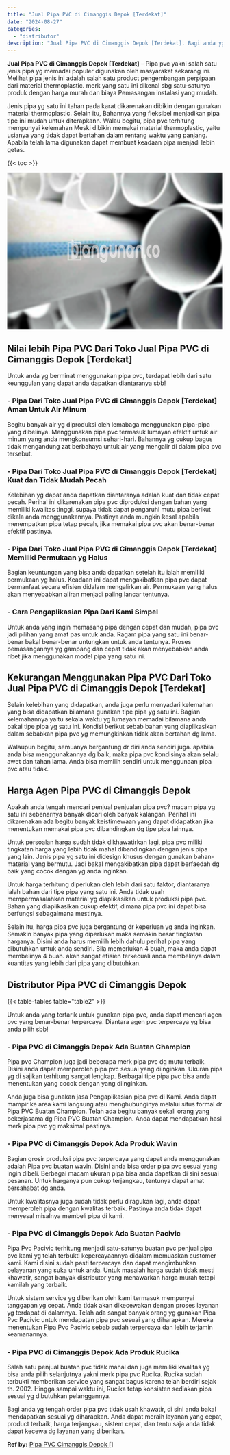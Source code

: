 ```yaml
---
title: "Jual Pipa PVC di Cimanggis Depok [Terdekat]"
date: "2024-08-27"
categories: 
  - "distributor"
description: "Jual Pipa PVC di Cimanggis Depok [Terdekat]. Bagi anda yg tengah order pipa pvc tidak usah khawatir, di sini anda bakal mendapatkan sesuai yg diharapkan. And..."
---
```


**Jual Pipa PVC di Cimanggis Depok \[Terdekat\]** – Pipa pvc yakni salah satu jenis pipa yg memadai populer digunakan oleh masyarakat sekarang ini. Melihat pipa jenis ini adalah salah satu product pengembangan perpipaan dari material thermoplastic. merk yang satu ini dikenal sbg satu-satunya produk dengan harga murah dan biaya Pemasangan instalasi yang mudah.

Jenis pipa yg satu ini tahan pada karat dikarenakan dibikin dengan gunakan material thermoplastic. Selain itu, Bahannya yang fleksibel menjadikan pipa tipe ini mudah untuk diterapkann. Walau begitu, pipa pvc terhitung mempunyai kelemahan Meski dibikin memakai material thermoplastic, yaitu usianya yang tidak dapat bertahan dalam rentang waktu yang panjang. Apabila telah lama digunakan dapat membuat keadaan pipa menjadi lebih getas.

{{< toc >}}

![Jual Pipa PVC di Cimanggis Depok [Terdekat]](/images/jaul-pipa-pvc-01.png)

## Nilai lebih Pipa PVC Dari Toko Jual Pipa PVC di Cimanggis Depok \[Terdekat\]

Untuk anda yg berminat menggunakan pipa pvc, terdapat lebih dari satu keunggulan yang dapat anda dapatkan diantaranya sbb!

### \- Pipa Dari Toko Jual Pipa PVC di Cimanggis Depok \[Terdekat\] Aman Untuk Air Minum

Begitu banyak air yg diproduksi oleh lemabaga menggunakan pipa-pipa yang dibelinya. Menggunakan pipa pvc termasuk lumayan efektif untuk air minum yang anda mengkonsumsi sehari-hari. Bahannya yg cukup bagus tidak mengandung zat berbahaya untuk air yang mengalir di dalam pipa pvc tersebut.

### \- Pipa Dari Toko Jual Pipa PVC di Cimanggis Depok \[Terdekat\] Kuat dan Tidak Mudah Pecah

Kelebihan yg dapat anda dapatkan diantaranya adalah kuat dan tidak cepat pecah. Perihal ini dikarenakan pipa pvc diproduksi dengan bahan yang memiliki kwalitas tinggi, supaya tidak dapat pengaruhi mutu pipa berikut dikala anda menggunakannya. Pastinya anda mungkin kesal apabila menempatkan pipa tetap pecah, jika memakai pipa pvc akan benar-benar efektif pastinya.

### \- Pipa Dari Toko Jual Pipa PVC di Cimanggis Depok \[Terdekat\] Memiliki Permukaan yg Halus

Bagian keuntungan yang bisa anda dapatkan setelah itu ialah memiliki permukaan yg halus. Keadaan ini dapat mengakibatkan pipa pvc dapat bermanfaat secara efisien didalam mengalirkan air. Permukaan yang halus akan menyebabkan aliran menjadi paling lancar tentunya.

### \- Cara Pengaplikasian Pipa Dari Kami Simpel

Untuk anda yang ingin memasang pipa dengan cepat dan mudah, pipa pvc jadi pilihan yang amat pas untuk anda. Ragam pipa yang satu ini benar-benar bakal benar-benar untungkan untuk anda tentunya. Proses pemasangannya yg gampang dan cepat tidak akan menyebabkan anda ribet jika menggunakan model pipa yang satu ini.

## Kekurangan Menggunakan Pipa PVC Dari Toko Jual Pipa PVC di Cimanggis Depok \[Terdekat\]

Selain kelebihan yang didapatkan, anda juga perlu menyadari kelemahan yang bisa didapatkan bilamana gunakan tipe pipa yg satu ini. Bagian kelemahannya yaitu sekala waktu yg lumayan memadai bilamana anda pakai tipe pipa yg satu ini. Kondisi berikut sebab bahan yang diaplikasikan dalam sebabkan pipa pvc yg memungkinkan tidak akan bertahan dg lama.

Walaupun begitu, semuanya bergantung dr diri anda sendiri juga. apabila anda bisa menggunakannya dg baik, maka pipa pvc kondisinya akan selalu awet dan tahan lama. Anda bisa memilih sendiri untuk menggunaan pipa pvc atau tidak.

## Harga Agen Pipa PVC di Cimanggis Depok

Apakah anda tengah mencari penjual penjualan pipa pvc? macam pipa yg satu ini sebenarnya banyak dicari oleh banyak kalangan. Perihal ini dikarenakan ada begitu banyak keistimewaan yang dapat didapatkan jika menentukan memakai pipa pvc dibandingkan dg tipe pipa lainnya.

Untuk persoalan harga sudah tidak dikhawatirkan lagi, pipa pvc miliki tingkatan harga yang lebih tidak mahal dibandingkan dengan jenis pipa yang lain. Jenis pipa yg satu ini didesign khusus dengan gunakan bahan-material yang bermutu. Jadi bakal mengakibatkan pipa dapat berfaedah dg baik yang cocok dengan yg anda inginkan.

Untuk harga terhitung diperlukan oleh lebih dari satu faktor, diantaranya ialah bahan dari tipe pipa yang satu ini. Anda tidak usah mempermasalahkan material yg diaplikasikan untuk produksi pipa pvc. Bahan yang diaplikasikan cukup efektif, dimana pipa pvc ini dapat bisa berfungsi sebagaimana mestinya.

Selain itu, harga pipa pvc juga bergantung dr keperluan yg anda inginkan. Semakin banyak pipa yang diperlukan maka semakin besar tingkatan harganya. Disini anda harus memilih lebih dahulu perihal pipa yang dibutuhkan untuk anda sendiri. Bila memerlukan 4 buah, maka anda dapat membelinya 4 buah. akan sangat efisien terkecuali anda membelinya dalam kuantitas yang lebih dari pipa yang dibutuhkan.

## Distributor Pipa PVC di Cimanggis Depok

{{< table-tables table="table2" >}}

Untuk anda yang tertarik untuk gunakan pipa pvc, anda dapat mencari agen pvc yang benar-benar terpercaya. Diantara agen pvc terpercaya yg bisa anda pilih sbb!

### \- Pipa PVC di Cimanggis Depok Ada Buatan Champion

Pipa pvc Champion juga jadi beberapa merk pipa pvc dg mutu terbaik. Disini anda dapat memperoleh pipa pvc sesuai yang diinginkan. Ukuran pipa yg di sajikan terhitung sangat lengkap. Berbagai tipe pipa pvc bisa anda menentukan yang cocok dengan yang diinginkan.

Anda juga bisa gunakan jasa Pengaplikasian pipa pvc di Kami. Anda dapat mampir ke area kami langsung atau menghubunginya melalui situs formal dr Pipa PVC Buatan Champion. Telah ada begitu banyak sekali orang yang bekerjasama dg Pipa PVC Buatan Champion. Anda dapat mendapatkan hasil merk pipa pvc yg maksimal pastinya.

### \- Pipa PVC di Cimanggis Depok Ada Produk Wavin

Bagian grosir produksi pipa pvc terpercaya yang dapat anda menggunakan adalah Pipa pvc buatan wavin. Disini anda bisa order pipa pvc sesuai yang ingin dibeli. Berbagai macam ukuran pipa bisa anda dapatkan di sini sesuai pesanan. Untuk harganya pun cukup terjangkau, tentunya dapat amat bersahabat dg anda.

Untuk kwalitasnya juga sudah tidak perlu diragukan lagi, anda dapat memperoleh pipa dengan kwalitas terbaik. Pastinya anda tidak dapat menyesal misalnya membeli pipa di kami.

### \- Pipa PVC di Cimanggis Depok Ada Buatan Pacivic

Pipa Pvc Pacivic terhitung menjadi satu-satunya buatan pvc penjual pipa pvc kami yg telah terbukti kepercayaannya didalam memuaskan customer kami. Kami disini sudah pasti terpercaya dan dapat mengimbuhkan pelayanan yang suka untuk anda. Untuk masalah harga sudah tidak mesti khawatir, sangat banyak distributor yang menawarkan harga murah tetapi kamilah yang terbaik.

Untuk sistem service yg diberikan oleh kami termasuk mempunyai tanggapan yg cepat. Anda tidak akan dikecewakan dengan proses layanan yg terdapat di dalamnya. Telah ada sangat banyak orang yg gunakan Pipa Pvc Pacivic untuk mendapatan pipa pvc sesuai yang diharapkan. Mereka menentukan Pipa Pvc Pacivic sebab sudah terpercaya dan lebih terjamin keamanannya.

### \- Pipa PVC di Cimanggis Depok Ada Produk Rucika

Salah satu penjual buatan pvc tidak mahal dan juga memiliki kwalitas yg bisa anda pilih selanjutnya yakni merk pipa pvc Rucika. Rucika sudah terbukti memberikan service yang sangat bagus karena telah berdiri sejak th. 2002. Hingga sampai waktu ini, Rucika tetap konsisten sediakan pipa sesuai yg dibutuhkan pelanggannya.

Bagi anda yg tengah order pipa pvc tidak usah khawatir, di sini anda bakal mendapatkan sesuai yg diharapkan. Anda dapat meraih layanan yang cepat, product terbaik, harga terjangkau, sistem cepat, dan tentu saja anda tidak dapat kecewa dg layanan yang diberikan.

**Ref by:** [Pipa PVC Cimanggis Depok []](https://id.wikipedia.org/wiki/Pipa)
